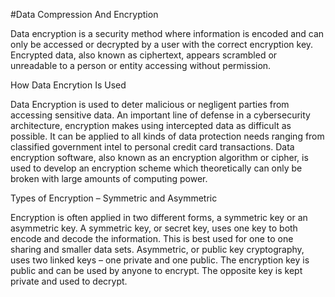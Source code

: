#Data Compression And Encryption

Data encryption is a security method where information is encoded and can only be accessed or decrypted by a user with the correct encryption key. Encrypted data, also known as ciphertext, appears scrambled or unreadable to a person or entity accessing without permission.


How Data Encrytion Is Used 


Data Encryption is used to deter malicious or negligent parties from accessing sensitive data. An important line of defense in a cybersecurity architecture, encryption makes using intercepted data as difficult as possible. It can be applied to all kinds of data protection needs ranging from classified government intel to personal credit card transactions. Data encryption software, also known as an encryption algorithm or cipher, is used to develop an encryption scheme which theoretically can only be broken with large amounts of computing power.


Types of Encryption – Symmetric and Asymmetric

Encryption is often applied in two different forms, a symmetric key or an asymmetric key. A symmetric key, or secret key, uses one key to both encode and decode the information. This is best used for one to one sharing and smaller data sets. Asymmetric, or public key cryptography, uses two linked keys – one private and one public. The encryption key is public and can be used by anyone to encrypt. The opposite key is kept private and used to decrypt.
